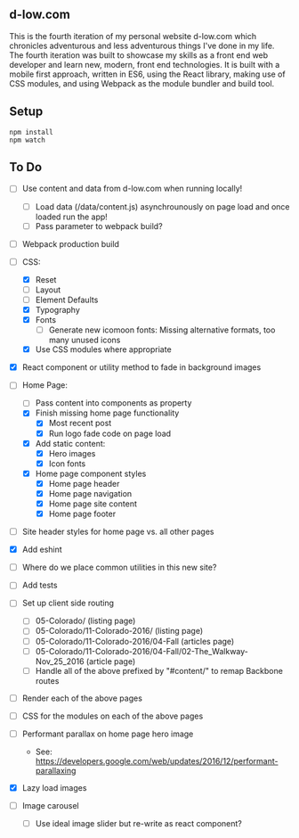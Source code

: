 d-low.com 
---
 
This is the fourth iteration of my personal website d-low.com which chronicles
adventurous and less adventurous things I've done in my life. The fourth 
iteration was built to showcase my skills as a front end web developer and learn
new, modern, front end technologies. It is built with a mobile first approach, 
written in ES6, using the React library, making use of CSS modules, and using 
Webpack as the module bundler and build tool.
 
 
Setup
---
 
```
npm install
npm watch 
```

To Do
---

- [ ] Use content and data from d-low.com when running locally!
  - [ ] Load data (/data/content.js) asynchrounously on page load and once loaded 
        run the app!
  - [ ] Pass parameter to webpack build?

- [ ] Webpack production build

- [ ] CSS:
  - [x] Reset
  - [ ] Layout 
  - [ ] Element Defaults
  - [x] Typography
  - [x] Fonts
    - [ ] Generate new icomoon fonts: Missing alternative formats, too many unused icons
  - [x] Use CSS modules where appropriate

- [x] React component or utility method to fade in background images 

- [ ] Home Page:
  - [ ] Pass content into components as property
  - [x] Finish missing home page functionality
    - [x] Most recent post
    - [x] Run logo fade code on page load
  - [x] Add static content:
    - [x] Hero images
    - [x] Icon fonts
  - [x] Home page component styles
    - [x] Home page header
    - [x] Home page navigation
    - [x] Home page site content
    - [x] Home page footer

- [ ] Site header styles for home page vs. all other pages

- [x] Add eshint
- [ ] Where do we place common utilities in this new site?
- [ ] Add tests

- [ ] Set up client side routing
  - [ ] 05-Colorado/ (listing page)
  - [ ] 05-Colorado/11-Colorado-2016/ (listing page)
  - [ ] 05-Colorado/11-Colorado-2016/04-Fall (articles page)
  - [ ] 05-Colorado/11-Colorado-2016/04-Fall/02-The_Walkway-Nov_25_2016 (article page)
  - [ ] Handle all of the above prefixed by "#content/" to remap Backbone routes

- [ ] Render each of the above pages
- [ ] CSS for the modules on each of the above pages

- [ ] Performant parallax on home page hero image
  - See: https://developers.google.com/web/updates/2016/12/performant-parallaxing
- [x] Lazy load images
- [ ] Image carousel
  - [ ] Use ideal image slider but re-write as react component?
